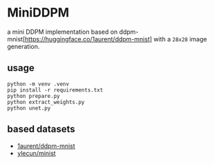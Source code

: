 # MiniDDPM
a mini DDPM implementation based on ddpm-mnist[https://huggingface.co/1aurent/ddpm-mnist] with a `28x28` image generation.

## usage

```
python -m venv .venv
pip install -r requirements.txt
python prepare.py
python extract_weights.py
python unet.py
```

## based datasets

- [1aurent/ddpm-mnist](https://huggingface.co/1aurent/ddpm-mnist)
- [ylecun/minist](https://huggingface.co/datasets/ylecun/mnist)
